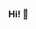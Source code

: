 ### Hi! 👋

<!--
**DLN-gmail/DLN-gmail** is a ✨ _special_ ✨ repository because its `README.md` (this file) appears on your GitHub profile.

- 🔭 I’m currently working on ... 
- 🌱 I’m currently learning ... Git / GitHub, Jira, Azure 

It is never dull here 🧐

I have been known to like 🐈, 📖, 💐, 🍺, 🏞️

Thanks for coming by!
-->
